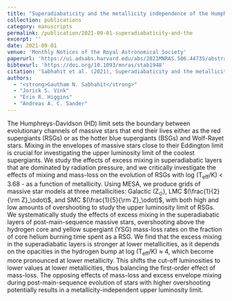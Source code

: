 ```yaml
---
title: "Superadiabaticity and the metallicity independence of the Humphreys-Davidson limit"
collection: publications
category: manuscripts
permalink: /publication/2021-09-01-superadiabaticity-and-the
excerpt: ''
date: 2021-09-01
venue: 'Monthly Notices of the Royal Astronomical Society'
paperurl: 'https://ui.adsabs.harvard.edu/abs/2021MNRAS.506.4473S/abstract'
bibtexurl: 'https://doi.org/10.1093/mnras/stab1948'
citation: 'Sabhahit et al. (2021), Superadiabaticity and the metallicity independence of the Humphreys-Davidson limit, MNRAS'
authors:
  - "<strong>Gautham N. Sabhahit</strong>"
  - "Jorick S. Vink"
  - "Erin R. Higgins"
  - "Andreas A. C. Sander"
---
```

The Humphreys-Davidson (HD) limit sets the boundary between evolutionary channels of massive stars that end their lives either as the red supergiants (RSGs) or as the hotter blue supergiants (BSGs) and Wolf-Rayet stars. Mixing in the envelopes of massive stars close to their Eddington limit is crucial for investigating the upper luminosity limit of the coolest supergiants. We study the effects of excess mixing in superadiabatic layers that are dominated by radiation pressure, and we critically investigate the effects of mixing and mass-loss on the evolution of RSGs with log (T<SUB>eff</SUB>/K) &lt; 3.68 - as a function of metallicity. Using MESA, we produce grids of massive star models at three metallicities: Galactic (Z<SUB>⊙</SUB>), LMC $(\frac{1}{2}{\rm Z}_\odot)$, and SMC $(\frac{1}{5}{\rm Z}_\odot)$, with both high and low amounts of overshooting to study the upper luminosity limit of RSGs. We systematically study the effects of excess mixing in the superadiabatic layers of post-main-sequence massive stars, overshooting above the hydrogen core and yellow supergiant (YSG) mass-loss rates on the fraction of core helium burning time spent as a RSG. We find that the excess mixing in the superadiabatic layers is stronger at lower metallicities, as it depends on the opacities in the hydrogen bump at log (T<SUB>eff</SUB>/K) ≈ 4, which become more pronounced at lower metallicity. This shifts the cut-off luminosities to lower values at lower metallicities, thus balancing the first-order effect of mass-loss. The opposing effects of mass-loss and excess envelope mixing during post-main-sequence evolution of stars with higher overshooting potentially results in a metallicity-independent upper luminosity limit.
